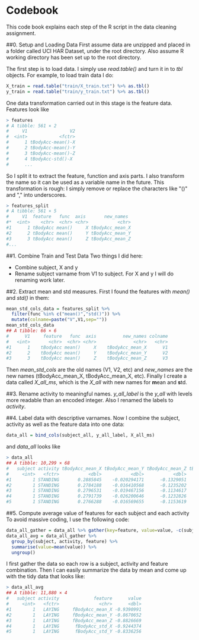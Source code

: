 # Codebook
This code book explains each step of the R script in the data cleaning assignment.

##0. Setup and Loading Data
First assume data are unzipped and placed in a folder called UCI HAR Dataset, under the root directory. Also assume R working directory has been set up to the root directory.

The first step is to load data. I simply use _read.table()_ and turn it in to _tbl_ objects. For example, to load train data I do:
```R
X_train = read.table("train/X_train.txt") %>% as.tbl()
y_train = read.table("train/y_train.txt") %>% as.tbl()
```
One data transformation carried out in this stage is the feature data. Features look like
```R
> features
# A tibble: 561 × 2
#     V1                V2
#  <int>            <fctr>
#      1 tBodyAcc-mean()-X
#      2 tBodyAcc-mean()-Y
#      3 tBodyAcc-mean()-Z
#      4 tBodyAcc-std()-X
#      ...
```
So I split it to extract the feature, function and axis parts. I also transform the name so it can be used as a variable name in the future. This transformation is rough: I simply remove or replace the characters like "()" and "," into underscores.
```R
> features_split
# A tibble: 561 × 5
#     V1  feature   func  axis       new_names
#*  <int>    <chr>  <chr> <chr>           <chr>
#1      1 tBodyAcc mean()     X tBodyAcc_mean_X
#2      2 tBodyAcc mean()     Y tBodyAcc_mean_Y
#3      3 tBodyAcc mean()     Z tBodyAcc_mean_Z
#...
```

##1. Combine Train and Test Data
Two things I did here:
  - Combine subject, X and y
  - Rename subject varname from V1 to subject. For X and y I will do renaming work later.
  
##2. Extract mean and std measures.
First I found the features with _mean()_ and _std()_ in them:
```R
mean_std_cols_data = features_split %>% 
  filter(func %in% c("mean()","std()")) %>% 
  mutate(colname=paste("V",V1,sep=""))
mean_std_cols_data
## A tibble: 66 × 6
#      V1     feature   func  axis          new_names colname
#   <int>       <chr>  <chr> <chr>              <chr>   <chr>
#1      1    tBodyAcc mean()     X    tBodyAcc_mean_X      V1
#2      2    tBodyAcc mean()     Y    tBodyAcc_mean_Y      V2
#3      3    tBodyAcc mean()     Z    tBodyAcc_mean_Z      V3
```
Then _mean_std_cols_ are the old names (V1, V2, etc) and _new_names_ are the new names (tBodyAcc_mean_X, tBodyAcc_mean_X, etc). Finally I create a data called _X_all_ms_, which is the _X_all_ with new names for **m**ean and **s**td.

##3. Rename activity to meaningful names.
_y_all_label_ is the _y_all_ with levels more readable than an encoded integer. Also I renamed the labels to _activity_.

##4. Label data with descriptive varnames.
Now I combine the subject, activity as well as the feature data into one data:
```R
data_all = bind_cols(subject_all, y_all_label, X_all_ms)
```
and _data_all_ looks like
```R
> data_all
## A tibble: 10,299 × 68
#   subject activity tBodyAcc_mean_X tBodyAcc_mean_Y tBodyAcc_mean_Z tBodyAcc_std_X tBodyAcc_std_Y tBodyAcc_std_Z
#     <int>   <fctr>           <dbl>           <dbl>           <dbl>          <dbl>          <dbl>          <dbl>
#1        1 STANDING       0.2885845    -0.020294171      -0.1329051     -0.9952786     -0.9831106     -0.9135264
#2        1 STANDING       0.2784188    -0.016410568      -0.1235202     -0.9982453     -0.9753002     -0.9603220
#3        1 STANDING       0.2796531    -0.019467156      -0.1134617     -0.9953796     -0.9671870     -0.9789440
#4        1 STANDING       0.2791739    -0.026200646      -0.1232826     -0.9960915     -0.9834027     -0.9906751
#5        1 STANDING       0.2766288    -0.016569655      -0.1153619     -0.9981386     -0.9808173     -0.9904816
```

##5. Compute average value of features for each subject and each activity
To avoid massive coding, I use the following code:
```R
data_all_gather = data_all %>% gather(key=feature, value=value, -c(subject, activity))
data_all_avg = data_all_gather %>% 
  group_by(subject, activity, feature) %>% 
  summarise(value=mean(value)) %>% 
  ungroup() 
```
I first gather the data so each row is a subject, activity and feature combination. Then I can easily summarize the data by mean and come up with the tidy data that looks like:
```R
> data_all_avg
## A tibble: 11,880 × 4
#   subject activity             feature      value
#     <int>   <fctr>               <chr>      <dbl>
#1        1   LAYING     fBodyAcc_mean_X -0.9390991
#2        1   LAYING     fBodyAcc_mean_Y -0.8670652
#3        1   LAYING     fBodyAcc_mean_Z -0.8826669
#4        1   LAYING      fBodyAcc_std_X -0.9244374
#5        1   LAYING      fBodyAcc_std_Y -0.8336256
```
